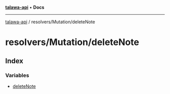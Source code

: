 [**talawa-api**](../../../README.md) • **Docs**

***

[talawa-api](../../../modules.md) / resolvers/Mutation/deleteNote

# resolvers/Mutation/deleteNote

## Index

### Variables

- [deleteNote](variables/deleteNote.md)
